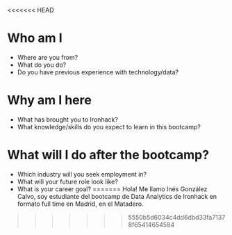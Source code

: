 <<<<<<< HEAD
# Who am I

* Where are you from?
* What do you do?
* Do you have previous experience with technology/data?

# Why am I here

* What has brought you to Ironhack?
* What knowledge/skills do you expect to learn in this bootcamp?

# What will I do after the bootcamp?

* Which industry will you seek employment in?
* What will your future role look like?
* What is your career goal?
=======
Hola! Me llamo Inés González Calvo, soy estudiante del bootcamp de Data Analytics de Ironhack en formato full time en Madrid, en el Matadero.
>>>>>>> 5550b5d6034c4dd6dbd33fa71378f65414654584

